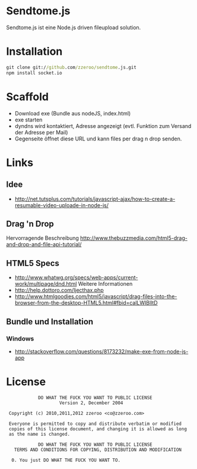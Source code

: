 # Sendtome.js
Sendtome.js ist eine Node.js driven fileupload solution.

# Installation
```cmd
git clone git://github.com/zzeroo/sendtome.js.git
npm install socket.io
```

# Scaffold
* Download exe (Bundle aus nodeJS, index.html)
* exe starten
* dyndns wird kontaktiert, Adresse angezeigt (evtl. Funktion zum Versand der Adresse per Mail)
* Gegenseite öffnet diese URL und kann files per drag n drop senden.


# Links 
## Idee
- http://net.tutsplus.com/tutorials/javascript-ajax/how-to-create-a-resumable-video-uploade-in-node-js/

## Drag 'n Drop
Hervorragende Beschreibung
http://www.thebuzzmedia.com/html5-drag-and-drop-and-file-api-tutorial/
## HTML5 Specs
- http://www.whatwg.org/specs/web-apps/current-work/multipage/dnd.html
Weitere Informationen
- http://help.dottoro.com/ljecthax.php
- http://www.htmlgoodies.com/html5/javascript/drag-files-into-the-browser-from-the-desktop-HTML5.html#fbid=calLWIBlltD
## Bundle und Installation
### Windows
- http://stackoverflow.com/questions/8173232/make-exe-from-node-js-app

# License

                DO WHAT THE FUCK YOU WANT TO PUBLIC LICENSE
                        Version 2, December 2004

     Copyright (c) 2010,2011,2012 zzeroo <co@zzeroo.com>

     Everyone is permitted to copy and distribute verbatim or modified
     copies of this license document, and changing it is allowed as long
     as the name is changed.

                DO WHAT THE FUCK YOU WANT TO PUBLIC LICENSE
       TERMS AND CONDITIONS FOR COPYING, DISTRIBUTION AND MODIFICATION

      0. You just DO WHAT THE FUCK YOU WANT TO.


